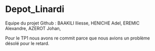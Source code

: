 # Depot_Linardi

Equipe du projet Github : BAAKILI Iliesse,
                          HENICHE Adel,
                          EREMIC Alexandre,
                          AZEROT Johan,

Pour le TP1 nous avons re commit parce que nous avions un problème désolé pour le retard. 
